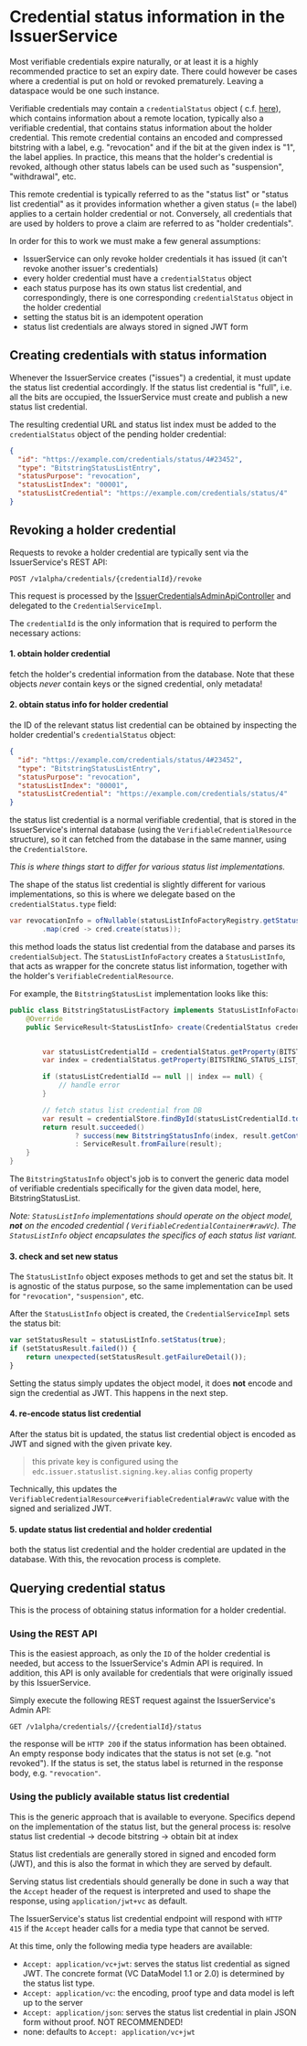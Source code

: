 # Credential status information in the IssuerService

Most verifiable credentials expire naturally, or at least it is a highly recommended practice to set an expiry date.
There could however be cases where a credential is put on hold or revoked prematurely. Leaving a dataspace would be one
such instance.

Verifiable credentials may contain a `credentialStatus` object (
c.f. [here](https://www.w3.org/TR/vc-data-model/#status)), which contains information about a remote location, typically
also a verifiable credential, that contains status information about the holder credential. This remote credential
contains an encoded and compressed bitstring with a label, e.g. "revocation" and if the bit at the given index is "1",
the label applies. In practice, this means that the holder's credential is revoked, although other status labels can be
used such as "suspension", "withdrawal", etc.

This remote credential is typically referred to as the "status list" or "status list credential" as it provides
information whether a given status (= the label) applies to a certain holder credential or not. Conversely, all
credentials that are used by holders to prove a claim are referred to as "holder credentials".

In order for this to work we must make a few general assumptions:

- IssuerService can only revoke holder credentials it has issued (it can't revoke another issuer's credentials)
- every holder credential must have a `credentialStatus` object
- each status purpose has its own status list credential, and correspondingly, there is one corresponding
  `credentialStatus` object in the holder credential
- setting the status bit is an idempotent operation
- status list credentials are always stored in signed JWT form

## Creating credentials with status information

Whenever the IssuerService creates ("issues") a credential, it must update the status list credential accordingly. If
the status list credential is "full", i.e. all the bits are occupied, the IssuerService must create and publish a new
status list credential.

[//]: # (todo: add documentation about status list credential sizing and partitioning logic)

The resulting credential URL and status list index must be added to the `credentialStatus` object of the pending holder
credential:

```json
{
  "id": "https://example.com/credentials/status/4#23452",
  "type": "BitstringStatusListEntry",
  "statusPurpose": "revocation",
  "statusListIndex": "00001",
  "statusListCredential": "https://example.com/credentials/status/4"
}
```

## Revoking a holder credential

Requests to revoke a holder credential are typically sent via the IssuerService's REST API:

```http request
POST /v1alpha/credentials/{credentialId}/revoke
```

This request is processed by
the [IssuerCredentialsAdminApiController](../../../../../extensions/api/issuer-admin-api/credentials-api/src/main/java/org/eclipse/edc/issuerservice/api/admin/credentials/v1/unstable/IssuerCredentialsAdminApiController.java)
and delegated to the `CredentialServiceImpl`.

The `credentialId` is the only information that is required to perform the necessary actions:

#### 1. obtain holder credential

fetch the holder's credential information from the database. Note that these objects _never_ contain keys or the signed
credential, only metadata!

#### 2. obtain status info for holder credential

the ID of the relevant status list credential can be obtained by inspecting the holder credential's `credentialStatus`
object:

```json
{
  "id": "https://example.com/credentials/status/4#23452",
  "type": "BitstringStatusListEntry",
  "statusPurpose": "revocation",
  "statusListIndex": "00001",
  "statusListCredential": "https://example.com/credentials/status/4"
}
```

the status list credential is a normal verifiable credential, that is stored in the IssuerService's internal
database (using the `VerifiableCredentialResource` structure), so it can fetched from the database in the same manner,
using the `CredentialStore`.

_This is where things start to differ for various status list implementations._

The shape of the status list credential is slightly different for various implementations, so this is where we delegate
based on the `credentialStatus.type` field:

```java
var revocationInfo = ofNullable(statusListInfoFactoryRegistry.getStatusListCredential(status.type()))
        .map(cred -> cred.create(status));
```

this method loads the status list credential from the database and parses its `credentialSubject`. The
`StatusListInfoFactory` creates a `StatusListInfo`, that acts as wrapper for the concrete status list information,
together with the holder's `VerifiableCredentialResource`.

For example, the `BitstringStatusList` implementation looks like this:

```java
public class BitstringStatusListFactory implements StatusListInfoFactory {
    @Override
    public ServiceResult<StatusListInfo> create(CredentialStatus credentialStatus) {


        var statusListCredentialId = credentialStatus.getProperty(BITSTRING_STATUS_LIST_PREFIX, BITSTRING_STATUS_LIST_CREDENTIAL_LITERAL);
        var index = credentialStatus.getProperty(BITSTRING_STATUS_LIST_PREFIX, BITSTRING_STATUS_LIST_INDEX_LITERAL);

        if (statusListCredentialId == null || index == null) {
            // handle error
        }

        // fetch status list credential from DB
        var result = credentialStore.findById(statusListCredentialId.toString());
        return result.succeeded()
                ? success(new BitstringStatusInfo(index, result.getContent()))
                : ServiceResult.fromFailure(result);
    }
}
```

The `BitstringStatusInfo` object's job is to convert the generic data model of verifiable credentials specifically for
the given data model, here, BitstringStatusList.

_Note: `StatusListInfo` implementations should operate on the object model, **not** on the encoded credential (
`VerifiableCredentialContainer#rawVc`). The `StatusListInfo` object encapsulates the specifics of each status list
variant._

#### 3. check and set new status

The `StatusListInfo` object exposes methods to get and set the status bit. It is agnostic of the status purpose, so the
same implementation can be used for `"revocation"`, `"suspension"`, etc.

After the `StatusListInfo` object is created, the `CredentialServiceImpl` sets the status bit:

```javascript
var setStatusResult = statusListInfo.setStatus(true);
if (setStatusResult.failed()) {
    return unexpected(setStatusResult.getFailureDetail());
}
```

Setting the status simply updates the object model, it does **not** encode and sign the credential as JWT. This happens
in the next step.

#### 4. re-encode status list credential

After the status bit is updated, the status list credential object is encoded as JWT and signed with the given private
key.
> this private key is configured using the `edc.issuer.statuslist.signing.key.alias` config property

Technically, this updates the `VerifiableCredentialResource#verifiableCredential#rawVc` value with the signed and
serialized JWT.

#### 5. update status list credential and holder credential

both the status list credential and the holder credential are updated in the database.
With this, the revocation process is complete.

## Querying credential status

This is the process of obtaining status information for a holder credential.

### Using the REST API

This is the easiest approach, as only the `ID` of the holder credential is needed, but access to the IssuerService's
Admin API is required. In addition, this API is only available for credentials that were originally issued by this
IssuerService.

Simply execute the following REST request against the IssuerService's Admin API:

```http request
GET /v1alpha/credentials//{credentialId}/status
```

the response will be `HTTP 200` if the status information has been obtained. An empty response body indicates that the
status is not set (e.g. "not revoked"). If the status is set, the status label is returned in the response body, e.g.
`"revocation"`.

### Using the publicly available status list credential

This is the generic approach that is available to everyone. Specifics depend on the implementation of the status list,
but the general process is: resolve status list credential -> decode bitstring -> obtain bit at index

Status list credentials are generally stored in signed and encoded form (JWT), and this is also the format in which they
are served by default.

Serving status list credentials should generally be done in such a way that the `Accept` header of the request is
interpreted and used to shape the response, using `application/jwt+vc` as default.

The IssuerService's status list credential endpoint will respond with `HTTP 415` if the `Accept` header calls for a
media type that cannot be served.

At this time, only the following media type headers are available:

- `Accept: application/vc+jwt`: serves the status list credential as signed JWT. The concrete format (VC DataModel 1.1
  or 2.0)
  is determined by the status list type.
- `Accept: application/vc`: the encoding, proof type and data model is left up to the server
- `Accept: application/json`: serves the status list credential in plain JSON form without proof. NOT RECOMMENDED!
- none: defaults to `Accept: application/vc+jwt`
